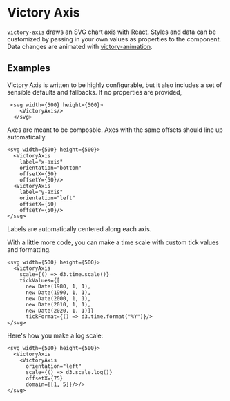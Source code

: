 Victory Axis
=============

`victory-axis` draws an SVG chart axis with [React](https://github.com/facebook/react). Styles and data can be customized by passing in your own values as properties to the component. Data changes are animated with [victory-animation](https://github.com/FormidableLabs/victory-animation).

## Examples

Victory Axis is written to be highly configurable, but it also includes a set of sensible defaults and fallbacks. If no properties are provided,   

```playground
 <svg width={500} height={500}>
    <VictoryAxis/>
  </svg>
```

Axes are meant to be composble. Axes with the same offsets should line up automatically.  

```playground
<svg width={500} height={500}>
  <VictoryAxis
    label="x-axis"
    orientation="bottom"
    offsetX={50}
    offsetY={50}/>
  <VictoryAxis
    label="y-axis"
    orientation="left"
    offsetX={50}
    offsetY={50}/>
</svg>
```

Labels are automatically centered along each axis.

With a little more code, you can make a time scale with custom tick values and formatting. 

```
<svg width={500} height={500}>
  <VictoryAxis
    scale={() => d3.time.scale()}
    tickValues={[
      new Date(1980, 1, 1),
      new Date(1990, 1, 1),
      new Date(2000, 1, 1),
      new Date(2010, 1, 1),
      new Date(2020, 1, 1)]}
      tickFormat={() => d3.time.format("%Y")}/>
</svg>
```

Here's how you make a log scale:

```
<svg width={500} height={500}>
  <VictoryAxis
    <VictoryAxis
      orientation="left"
      scale={() => d3.scale.log()}
      offsetX={75}
      domain={[1, 5]}/>/>
</svg>
```